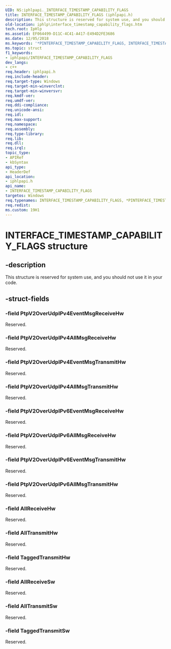 ```yaml
---
UID: NS:iphlpapi._INTERFACE_TIMESTAMP_CAPABILITY_FLAGS
title: INTERFACE_TIMESTAMP_CAPABILITY_FLAGS (iphlpapi.h)
description: This structure is reserved for system use, and you should not use it in your code.
old-location: iphlp\interface_timestamp_capability_flags.htm
tech.root: IpHlp
ms.assetid: EF064499-D11C-4C41-A417-E494D2FE3686
ms.date: 12/05/2018
ms.keywords: '*PINTERFACE_TIMESTAMP_CAPABILITY_FLAGS, INTERFACE_TIMESTAMP_CAPABILITY_FLAGS, INTERFACE_TIMESTAMP_CAPABILITY_FLAGS structure [IP Helper], PINTERFACE_TIMESTAMP_CAPABILITY_FLAGS, PINTERFACE_TIMESTAMP_CAPABILITY_FLAGS structure pointer [IP Helper], iphlp.interface_timestamp_capability_flags, iphlpapi/INTERFACE_TIMESTAMP_CAPABILITY_FLAGS, iphlpapi/PINTERFACE_TIMESTAMP_CAPABILITY_FLAGS'
ms.topic: struct
f1_keywords:
- iphlpapi/INTERFACE_TIMESTAMP_CAPABILITY_FLAGS
dev_langs:
- c++
req.header: iphlpapi.h
req.include-header: 
req.target-type: Windows
req.target-min-winverclnt: 
req.target-min-winversvr: 
req.kmdf-ver: 
req.umdf-ver: 
req.ddi-compliance: 
req.unicode-ansi: 
req.idl: 
req.max-support: 
req.namespace: 
req.assembly: 
req.type-library: 
req.lib: 
req.dll: 
req.irql: 
topic_type:
- APIRef
- kbSyntax
api_type:
- HeaderDef
api_location:
- iphlpapi.h
api_name:
- INTERFACE_TIMESTAMP_CAPABILITY_FLAGS
targetos: Windows
req.typenames: INTERFACE_TIMESTAMP_CAPABILITY_FLAGS, *PINTERFACE_TIMESTAMP_CAPABILITY_FLAGS
req.redist: 
ms.custom: 19H1
---
```


# INTERFACE_TIMESTAMP_CAPABILITY_FLAGS structure


## -description


This structure is reserved for system use, and you should not use it in your code.


## -struct-fields




### -field PtpV2OverUdpIPv4EventMsgReceiveHw

Reserved.


### -field PtpV2OverUdpIPv4AllMsgReceiveHw

Reserved.


### -field PtpV2OverUdpIPv4EventMsgTransmitHw

Reserved.


### -field PtpV2OverUdpIPv4AllMsgTransmitHw

Reserved.


### -field PtpV2OverUdpIPv6EventMsgReceiveHw

Reserved.


### -field PtpV2OverUdpIPv6AllMsgReceiveHw

Reserved.


### -field PtpV2OverUdpIPv6EventMsgTransmitHw

Reserved.


### -field PtpV2OverUdpIPv6AllMsgTransmitHw

Reserved.


### -field AllReceiveHw

Reserved.


### -field AllTransmitHw

Reserved.


### -field TaggedTransmitHw

Reserved.


### -field AllReceiveSw

Reserved.


### -field AllTransmitSw

Reserved.


### -field TaggedTransmitSw

Reserved.

